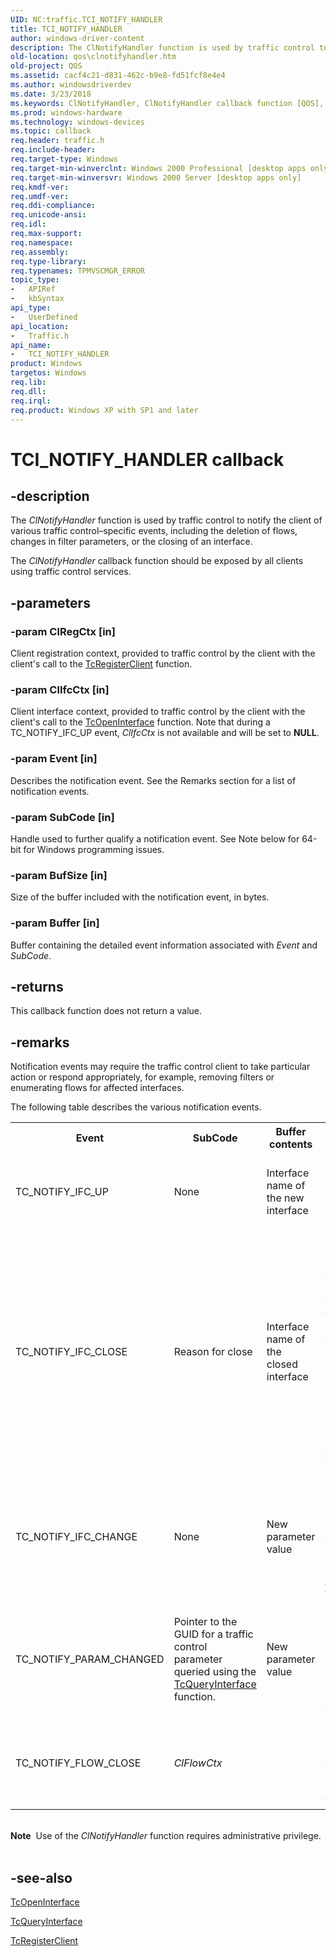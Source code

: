 ```yaml
---
UID: NC:traffic.TCI_NOTIFY_HANDLER
title: TCI_NOTIFY_HANDLER
author: windows-driver-content
description: The ClNotifyHandler function is used by traffic control to notify the client of various traffic control&#8211;specific events, including the deletion of flows, changes in filter parameters, or the closing of an interface.
old-location: qos\clnotifyhandler.htm
old-project: QOS
ms.assetid: cacf4c21-d831-462c-b9e8-fd51fcf8e4e4
ms.author: windowsdriverdev
ms.date: 3/23/2018
ms.keywords: ClNotifyHandler, ClNotifyHandler callback function [QOS], TCI_NOTIFY_HANDLER, TCI_NOTIFY_HANDLER callback function [QOS], _gqos_clnotifyhandler, qos.clnotifyhandler, traffic/ClNotifyHandler
ms.prod: windows-hardware
ms.technology: windows-devices
ms.topic: callback
req.header: traffic.h
req.include-header: 
req.target-type: Windows
req.target-min-winverclnt: Windows 2000 Professional [desktop apps only]
req.target-min-winversvr: Windows 2000 Server [desktop apps only]
req.kmdf-ver: 
req.umdf-ver: 
req.ddi-compliance: 
req.unicode-ansi: 
req.idl: 
req.max-support: 
req.namespace: 
req.assembly: 
req.type-library: 
req.typenames: TPMVSCMGR_ERROR
topic_type:
-	APIRef
-	kbSyntax
api_type:
-	UserDefined
api_location:
-	Traffic.h
api_name:
-	TCI_NOTIFY_HANDLER
product: Windows
targetos: Windows
req.lib: 
req.dll: 
req.irql: 
req.product: Windows XP with SP1 and later
---
```


# TCI_NOTIFY_HANDLER callback


## -description


The 
<i>ClNotifyHandler</i> function is used by traffic control to notify the client of various traffic control–specific events, including the deletion of flows, changes in filter parameters, or the closing of an interface.

The 
<i>ClNotifyHandler</i> callback function should be exposed by all clients using traffic control services.


## -parameters




### -param ClRegCtx [in]

Client registration context, provided to traffic control by the client with the client's call to the 
<a href="https://msdn.microsoft.com/10bbc08d-4bfa-4a64-b5b8-b720d7bc3185">TcRegisterClient</a> function.


### -param ClIfcCtx [in]

Client interface context, provided to traffic control by the client with the client's call to the 
<a href="https://msdn.microsoft.com/8c7e658c-862f-4715-9ba5-ac079db924a1">TcOpenInterface</a> function. Note that during a TC_NOTIFY_IFC_UP event, <i>ClIfcCtx</i> is not available and will be set to <b>NULL</b>.


### -param Event [in]

Describes the notification event. See the Remarks section for a list of notification events.


### -param SubCode [in]

Handle used to further qualify a notification event. See Note below for 64-bit for Windows programming issues.


### -param BufSize [in]

Size of the buffer included with the notification event, in bytes.


### -param Buffer [in]

Buffer containing the detailed event information associated with <i>Event</i> and <i>SubCode</i>.


## -returns



This callback function does not return a value.




## -remarks



Notification events may require the traffic control client to take particular action or respond appropriately, for example, removing filters or enumerating flows for affected interfaces.

The following table describes the various notification events.

<table>
<tr>
<th>Event</th>
<th>SubCode</th>
<th>Buffer contents</th>
<th>Remarks</th>
</tr>
<tr>
<td>TC_NOTIFY_IFC_UP</td>
<td>None</td>
<td>Interface name of the new interface</td>
<td>A new traffic control interface is coming up, and the list of addresses is indicated.</td>
</tr>
<tr>
<td>TC_NOTIFY_IFC_CLOSE</td>
<td>Reason for close</td>
<td>Interface name of the closed interface</td>
<td>Indicates an interface that was opened by the client is being closed by the system. Note that the interface and its supported flows and filters are closed by the system upon return from the notification handler. The client does not need to close the interface, delete flows, or delete filters.</td>
</tr>
<tr>
<td>TC_NOTIFY_IFC_CHANGE</td>
<td>None</td>
<td>New parameter value</td>
<td>Used to notify clients that have registered for interface change notification through the <i>NotifyChange</i> parameter of the 
<a href="https://msdn.microsoft.com/7cbee5e9-fecc-4bfc-8b65-f3fc3427c85d">TcQueryInterface</a> function.</td>
</tr>
<tr>
<td>TC_NOTIFY_PARAM_CHANGED</td>
<td>Pointer to the GUID for a traffic control parameter queried using the 
<a href="https://msdn.microsoft.com/7cbee5e9-fecc-4bfc-8b65-f3fc3427c85d">TcQueryInterface</a> function.</td>
<td>New parameter value</td>
<td>This event is notified as a result of a change in a parameter previously queried with the <i>NotifyChange</i> flag set.</td>
</tr>
<tr>
<td>TC_NOTIFY_FLOW_CLOSE</td>
<td><i>ClFlowCtx</i></td>
<td></td>
<td>Indicates system closure of a client-created flow. The system deletes all associated filters.</td>
</tr>
</table>
 

<div class="alert"><b>Note</b>  Use of the 
<i>ClNotifyHandler</i> function requires administrative privilege.</div>
<div> </div>



## -see-also




<a href="https://msdn.microsoft.com/8c7e658c-862f-4715-9ba5-ac079db924a1">TcOpenInterface</a>



<a href="https://msdn.microsoft.com/7cbee5e9-fecc-4bfc-8b65-f3fc3427c85d">TcQueryInterface</a>



<a href="https://msdn.microsoft.com/10bbc08d-4bfa-4a64-b5b8-b720d7bc3185">TcRegisterClient</a>
 

 

